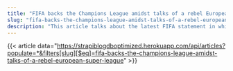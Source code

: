 ```yaml
---
title: "FIFA backs the Champions League amidst talks of a rebel European 'Super League"
slug: "fifa-backs-the-champions-league-amidst-talks-of-a-rebel-european-super-league"
description: "This article talks about the latest FIFA statement in which the governing body of football has chosen to back the UEFA sanctioned tournaments instead of the rebel 'Super League'. They also mention the punishments if teams and players choose to play in this new rebel league."
---
```


{{< article data="https://strapiblogdboptimized.herokuapp.com/api/articles?populate=*&filters[slug][$eq]=fifa-backs-the-champions-league-amidst-talks-of-a-rebel-european-super-league" >}}
